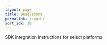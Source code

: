 ```yaml
---
layout: page
title: Beaglebone
permalink: /:path/
sort_idx: 30
---
```


SDK integration instructions for select platforms

